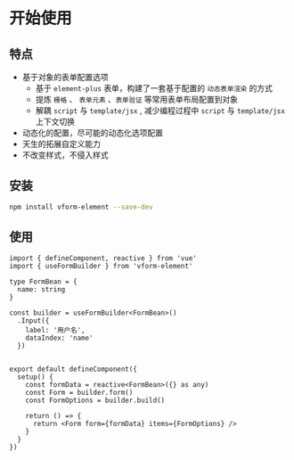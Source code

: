 
# 开始使用

## 特点
- 基于对象的表单配置选项   
  - 基于 `element-plus` 表单，构建了一套基于配置的 `动态表单渲染` 的方式
  - 提炼 `栅格` 、 `表单元素` 、`表单验证` 等常用表单布局配置到对象
  - 解耦 `script` 与 `template/jsx` , 减少编程过程中 `script` 与 `template/jsx` 上下文切换
- 动态化的配置，尽可能的动态化选项配置
- 天生的拓展自定义能力
- 不改变样式，不侵入样式

## 安装
```bash
npm install vform-element --save-dev
```


## 使用

```tsx
import { defineComponent, reactive } from 'vue'
import { useFormBuilder } from 'vform-element'

type FormBean = {
  name: string
}

const builder = useFormBuilder<FormBean>()
  .Input({
    label: '用户名',
    dataIndex: 'name'
  })


export default defineComponent({
  setup() {
    const formData = reactive<FormBean>({} as any)
    const Form = builder.form()
    const FormOptions = builder.build()

    return () => {
      return <Form form={formData} items={FormOptions} />
    }
  }
})
```

<demo src="../../examples/guide/get-start.tsx">